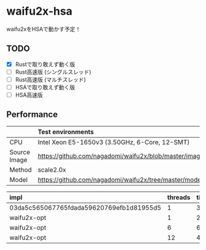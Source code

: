 # waifu2x-hsa

waifu2xをHSAで動かす予定！

## TODO

* [x] Rustで取り敢えず動く版
* [ ] Rust高速版 (シングルスレッド)
* [ ] Rust高速版 (マルチスレッド)
* [ ] HSAで取り敢えず動く版
* [ ] HSA高速版

## Performance

||Test environments|
|:--|:---------------------------------------------|
|CPU|Intel Xeon E5-1650v3 (3.50GHz, 6-Core, 12-SMT)|
|Source Image|https://github.com/nagadomi/waifu2x/blob/master/images/miku_small.png|
|Method|scale2.0x|
|Model|https://github.com/nagadomi/waifu2x/tree/master/models/anime_style_art|

|impl|threads|time[ms]|
|:---|:------|:-------|
|03da5c565067765fdada59620769efb1d81955d5|1|38400|
|waifu2x-opt|1|26276|
|waifu2x-opt|6|6693|
|waifu2x-opt|12|4957|
